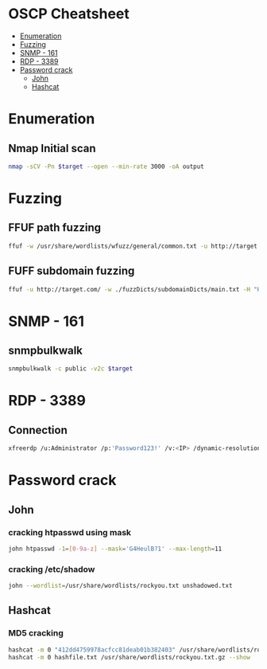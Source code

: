 # OSCP Cheatsheet

* [Enumeration](#Enumeration)
* [Fuzzing](#Fuzzing)
* [SNMP - 161](#snmp---161)
* [RDP - 3389](#rdp---3389)
* [Password crack](#password-crack)
  * [John](#john)
  * [Hashcat](#hashcat)

# Enumeration

## Nmap Initial scan

~~~ bash
nmap -sCV -Pn $target --open --min-rate 3000 -oA output
~~~


# Fuzzing

## FFUF path fuzzing

~~~ bash
ffuf -w /usr/share/wordlists/wfuzz/general/common.txt -u http://target.com/FUZZ -mc 200
~~~

## FUFF subdomain fuzzing

~~~ bash
ffuf -u http://target.com/ -w ./fuzzDicts/subdomainDicts/main.txt -H "Host:FUZZ.target.com" -mc 200
~~~

# SNMP - 161

## snmpbulkwalk

~~~ bash
snmpbulkwalk -c public -v2c $target
~~~


# RDP - 3389

## Connection

~~~ bash
xfreerdp /u:Administrator /p:'Password123!' /v:<IP> /dynamic-resolution
~~~

# Password crack

## John

### cracking htpasswd using mask

~~~ bash
john htpasswd -1=[0-9a-z] --mask='G4HeulB?1' --max-length=11
~~~

### cracking /etc/shadow

~~~ bash
john --wordlist=/usr/share/wordlists/rockyou.txt unshadowed.txt
~~~

## Hashcat

### MD5 cracking

~~~ bash
hashcat -m 0 "412dd4759978acfcc81deab01b382403" /usr/share/wordlists/rockyou.txt.gz --show
hashcat -m 0 hashfile.txt /usr/share/wordlists/rockyou.txt.gz --show
~~~


